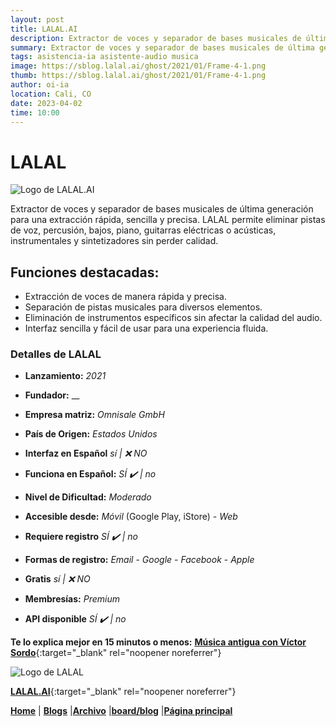 ```yaml
---
layout: post
title: LALAL.AI
description: Extractor de voces y separador de bases musicales de última generación para una extracción rápida, sencilla y precisa. Elimina pistas de voz, percusión, bajos, piano, guitarras eléctricas o acústicas, instrumentales y sintetizadores sin perder calidad.
summary: Extractor de voces y separador de bases musicales de última generación para una extracción rápida, sencilla y precisa.
tags: asistencia-ia asistente-audio musica
image: https://sblog.lalal.ai/ghost/2021/01/Frame-4-1.png
thumb: https://sblog.lalal.ai/ghost/2021/01/Frame-4-1.png
author: oi-ia
location: Cali, CO
date: 2023-04-02
time: 10:00
---
```


# LALAL

![Logo de LALAL.AI](https://sblog.lalal.ai/ghost/2021/01/Frame-4-1.png)

Extractor de voces y separador de bases musicales de última generación para una extracción rápida, sencilla y precisa. LALAL permite eliminar pistas de voz, percusión, bajos, piano, guitarras eléctricas o acústicas, instrumentales y sintetizadores sin perder calidad.

## Funciones destacadas:

- Extracción de voces de manera rápida y precisa.
- Separación de pistas musicales para diversos elementos.
- Eliminación de instrumentos específicos sin afectar la calidad del audio.
- Interfaz sencilla y fácil de usar para una experiencia fluida.

### Detalles de LALAL

- **Lanzamiento:**
  _2021_

- **Fundador:**
  \_\_

- **Empresa matriz:**
  _Omnisale GmbH_

- **País de Origen:**
  _Estados Unidos_

- **Interfaz en Español**
  _sí | ❌ NO_

- **Funciona en Español:**
  _SÍ ✔️ | no_

- **Nivel de Dificultad:**
  _Moderado_

- **Accesible desde:**
  _Móvil_ (Google Play, iStore) - _Web_

- **Requiere registro**
  _SÍ ✔️ | no_

- **Formas de registro:**
  _Email_ - _Google_ - _Facebook_ - _Apple_

- **Gratis**
  _sí | ❌ NO_

- **Membresías:**
  _Premium_

- **API disponible**
  _SÍ ✔️ | no_

**Te lo explica mejor en 15 minutos o menos:**
[**Música antigua con Víctor Sordo**](https://www.youtube.com/watch?v=VVEzd6s0vdg){:target="\_blank" rel="noopener noreferrer"}

![Logo de LALAL](https://sblog.lalal.ai/ghost/2021/01/Frame-4-1.png)

[**LALAL.AI**](https://www.lalal.ai/es/){:target="\_blank" rel="noopener noreferrer"}

[**Home**](https://lucfreelance.github.io/board/) | [**Blogs**](https://oportunidadesilimitadas.com/blogs/_site/index.html) |[**Archivo**](https://lucfreelance.github.io/board/archive/) |[**board/blog**](https://lucfreelance.github.io/board/blog/) |[**Página principal**](https://oportunidadesilimitadas.com)
